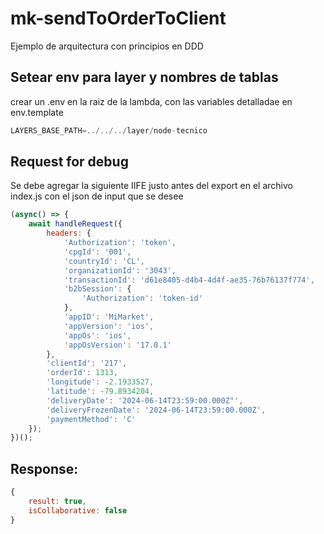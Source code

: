 # mk-sendToOrderToClient

Ejemplo de arquitectura con principios en DDD

## Setear env para layer y nombres de tablas
crear un .env en la raiz de la lambda, con las variables detalladae en env.template
```js
LAYERS_BASE_PATH=../../../layer/node-tecnico
```

## Request for debug
Se debe agregar la siguiente IIFE justo antes del export en el archivo index.js con el json de input que se desee
```js
(async() => {
    await handleRequest({
        headers: {
            'Authorization': 'token',
            'cpgId': '001',
            'countryId': 'CL',
            'organizationId': '3043',
            'transactionId': 'd61e8405-d4b4-4d4f-ae35-76b76137f774',
            'b2bSession': {
                'Authorization': 'token-id'
            },
            'appID': 'MiMarket',
            'appVersion': 'ios',
            'appOs': 'ios',
            'appOsVersion': '17.0.1'
        },
        'clientId': '217',
        'orderId': 1313,
        'longitude': -2.1933527,
        'latitude': -79.8934204,
        'deliveryDate': '2024-06-14T23:59:00.000Z"',
        'deliveryFrozenDate': '2024-06-14T23:59:00.000Z',
        'paymentMethod': 'C'
    });
})();

```

## Response: 
```js
{
    result: true,
    isCollaborative: false
}
```
